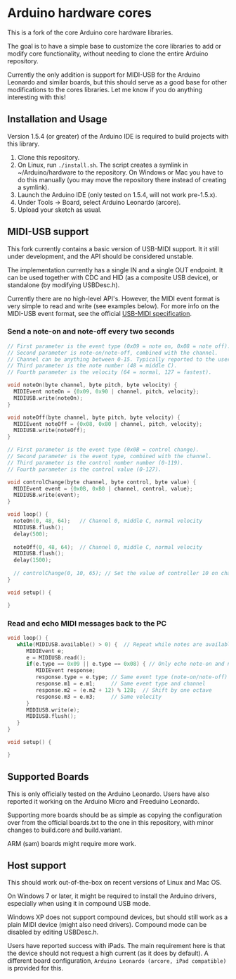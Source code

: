 # Arduino hardware cores

This is a fork of the core Arduino core hardware libraries.

The goal is to have a simple base to customize the core libraries to add or modify core functionality, without
needing to clone the entire Arduino repository.

Currently the only addition is support for MIDI-USB for the Arduino Leonardo and similar boards, but this should
serve as a good base for other modifications to the cores libraries. Let me know if you do anything interesting with this!

## Installation and Usage

Version 1.5.4 (or greater) of the Arduino IDE is required to build projects with this library.

1. Clone this repository.
2. On Linux, run `./install.sh`. The script creates a symlink in ~/Arduino/hardware to the repository. On Windows or Mac you have
   to do this manually (you may move the repository there instead of creating a symlink).
3. Launch the Arduino IDE (only tested on 1.5.4, will not work pre-1.5.x).
4. Under Tools -> Board, select Arduino Leonardo (arcore).
5. Upload your sketch as usual.

## MIDI-USB support

This fork currently contains a basic version of USB-MIDI support. It it still under development, and the API should be considered unstable.

The implementation currently has a single IN and a single OUT endpoint. It can be used together with CDC and HID (as a composite USB device),
 or standalone (by modifying USBDesc.h).

Currently there are no high-level API's. However, the MIDI event format is very simple to read and write (see examples below).
For more info on the MIDI-USB event format, see the official [USB-MIDI specification][2].


### Send a note-on and note-off every two seconds

```cpp
// First parameter is the event type (0x09 = note on, 0x08 = note off).
// Second parameter is note-on/note-off, combined with the channel.
// Channel can be anything between 0-15. Typically reported to the user as 1-16.
// Third parameter is the note number (48 = middle C).
// Fourth parameter is the velocity (64 = normal, 127 = fastest).

void noteOn(byte channel, byte pitch, byte velocity) {
  MIDIEvent noteOn = {0x09, 0x90 | channel, pitch, velocity};
  MIDIUSB.write(noteOn);
}

void noteOff(byte channel, byte pitch, byte velocity) {
  MIDIEvent noteOff = {0x08, 0x80 | channel, pitch, velocity};
  MIDIUSB.write(noteOff);
}

// First parameter is the event type (0x0B = control change).
// Second parameter is the event type, combined with the channel.
// Third parameter is the control number number (0-119).
// Fourth parameter is the control value (0-127).

void controlChange(byte channel, byte control, byte value) {
  MIDIEvent event = {0x0B, 0xB0 | channel, control, value};
  MIDIUSB.write(event);
}

void loop() {
  noteOn(0, 48, 64);   // Channel 0, middle C, normal velocity
  MIDIUSB.flush();
  delay(500);
  
  noteOff(0, 48, 64);  // Channel 0, middle C, normal velocity
  MIDIUSB.flush();
  delay(1500);
  
  // controlChange(0, 10, 65); // Set the value of controller 10 on channel 0 to 65
}

void setup() {

}
```

### Read and echo MIDI messages back to the PC

```cpp
void loop() {
   while(MIDIUSB.available() > 0) {  // Repeat while notes are available to read.
      MIDIEvent e;
      e = MIDIUSB.read();
      if(e.type == 0x09 || e.type == 0x08) { // Only echo note-on and note-off
         MIDIEvent response;
         response.type = e.type; // Same event type (note-on/note-off)
         response.m1 = e.m1;     // Same event type and channel
         response.m2 = (e.m2 + 12) % 128;  // Shift by one octave
         response.m3 = e.m3;     // Same velocity
      }
      MIDIUSB.write(e);
      MIDIUSB.flush();
   }
}

void setup() {

}
```


## Supported Boards

This is only officially tested on the Arduino Leonardo. Users have also reported it working on the Arduino Micro and Freeduino Leonardo.

Supporting more boards should be as simple as copying the configuration over from the official boards.txt to the one in this repository,
 with minor changes to build.core and build.variant.

ARM (sam) boards might require more work.

## Host support

This should work out-of-the-box on recent versions of Linux and Mac OS.

On Windows 7 or later, it might be required to install the Arduino drivers, especially when using it in compound USB mode.

Windows XP does not support compound devices, but should still work as a plain MIDI device (might also need drivers). Compound mode can be disabled by editing USBDesc.h.

Users have reported success with iPads. The main requirement here is that the device should not request a high current (as it does by default). A different board configuration, `Arduino Leonardo (arcore, iPad compatible)` is provided for this.


 [1]: https://github.com/arduino/Arduino/tree/ide-1.5.x/hardware/arduino/avr/cores
 [2]: http://www.usb.org/developers/docs/devclass_docs/midi10.pdf
